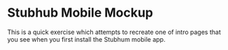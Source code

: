 # Stubhub Mobile Mockup

This is a quick exercise which attempts to recreate one of intro pages that you see when you first install the Stubhum mobile app.